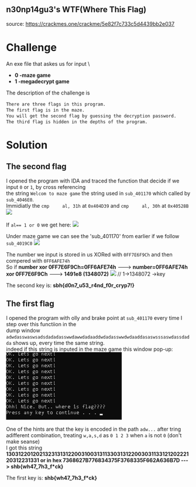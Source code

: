 ## n30np14gu3's WTF(Where This Flag)
source: https://crackmes.one/crackme/5e82f7c733c5d4439bb2e037

# Challenge

An exe file  that askes us for input \
* **0 -maze game**
* **1 -megadecrypt game**

The description of the challenge is
``` 
There are three flags in this program.
The first flag is in the maze.
You will get the second flag by guessing the decryption password.
The third flag is hidden in the depths of the program.
```

# Solution

## The second flag
I opened the program with IDA and traced the function that decide if we input `0` or `1`, by cross referencing\
the string `Welcom to maze game` the string used in `sub_401170` which called by `sub_4046E0`.\
Immidiatly the `cmp     al, 31h` at `0x404D39` and `cmp     al, 30h` at `0x40528B`
![](404D39.png)

If `al== 1 or 0` we get here:
![](404D4E.png)

Under maze game we can see the 'sub_401170' from earlier if we follow `sub_4019C0` 
![](401A51srnd.png)

The number we input is stored in us XORed with `0FF7E6F9Ch` and then compered with `0FF6AFE74h`\
So if __number xor 0FF7E6F9Ch=0FF6AFE74h__ ---> __number=0FF6AFE74h xor 0FF7E6F9Ch__ ---> __1491e8 (1348072)__
![](solution.png) // 1->1348072 ->key

The second key is: __sbh{d0n7_u53_r4nd_f0r_cryp7!}__

## The first flag
I opened the program with olly and brake point at `sub_401170` every time I step over this functiion in the\
dump window `adwdasswaswsadsdadadasswwdawwdadaaddwdadasswwdwdaaddasaswsssaswdassdadda` shows up, every time the same string.\
indeed if this string is inputed in the maze game this window pop-up:
![](where_is_the_key.png)

One of the hints are that the key is encoded in the path `adw...` after tring adifferent combination, 
treating `w,a,s,d` as `0 1 2 3` when `a` is not `0` (don't make seanse) \
I got this string **130312201202132313131220031003131133031312200303113312120222120312231331 or in hex 
7368627B776834375F3768335F662A636B7D ---> shb{wh47_7h3_f*ck}**

The first key is: __shb{wh47_7h3_f*ck}__





